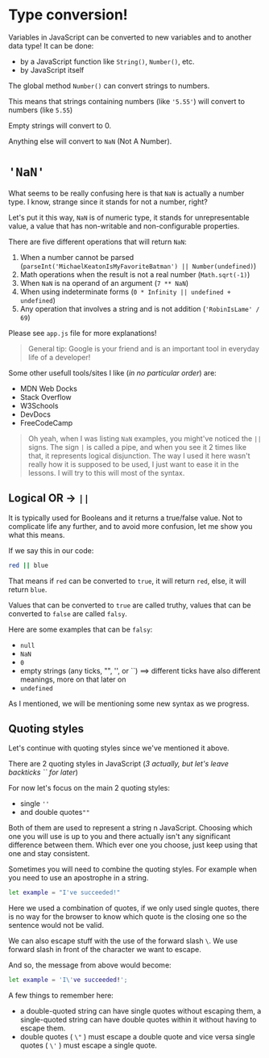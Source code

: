 # Type conversion!

Variables in JavaScript can be converted to new variables and to another data type!
It can be done:

- by a JavaScript function like `String()`, `Number()`, etc.
- by JavaScript itself

The global method `Number()` can convert strings to numbers.

This means that strings containing numbers (like `'5.55'`) will convert to numbers (like `5.55`)

Empty strings will convert to 0.

Anything else will convert to `NaN` (Not A Number).

# `'NaN'`

What seems to be really confusing here is that `NaN` is actually a number type. I know, strange since it stands for not a number, right?

Let's put it this way, `NaN` is of numeric type, it stands for unrepresentable value, a value that has non-writable and non-configurable properties.

There are five different operations that will return `NaN`:

1. When a number cannot be parsed (`parseInt('MichaelKeatonIsMyFavoriteBatman') || Number(undefined)`)
2. Math operations when the result is not a real number (`Math.sqrt(-1)`)
3. When `NaN` is na operand of an argument (`7 ** NaN`)
4. When using indeterminate forms (`0 * Infinity || undefined + undefined`)
5. Any operation that involves a string and is not addition (`'RobinIsLame' / 69`)

Please see `app.js` file for more explanations!

> General tip: Google is your friend and is an important tool in everyday life of a developer!

Some other usefull tools/sites I like (_in no particular order_) are:

- MDN Web Docks
- Stack Overflow
- W3Schools
- DevDocs
- FreeCodeCamp

> Oh yeah, when I was listing `NaN` examples, you might've noticed the `||` signs.
> The sign `|` is called a pipe, and when you see it 2 times like that, it represents logical disjunction. The way I used it here wasn't really how it is supposed to be used, I just want to ease it in the lessons. I will try to this will most of the syntax.

## Logical OR -> `||`

It is typically used for Booleans and it returns a true/false value.
Not to complicate life any further, and to avoid more confusion, let me show you what this means.

If we say this in our code:

```sh
red || blue
```

That means if `red` can be converted to `true`, it will return `red`, else, it will return `blue`.

Values that can be converted to `true` are called truthy, values that can be converted to `false` are called `falsy`.

Here are some examples that can be `falsy`:

- `null`
- `NaN`
- `0`
- empty strings (any ticks, "", '', or ``) ==> different ticks have also different meanings, more on that later on
- `undefined`

As I mentioned, we will be mentioning some new syntax as we progress.

## Quoting styles

Let's continue with quoting styles since we've mentioned it above.

There are 2 quoting styles in JavaScript
(_3 actually, but let's leave backticks `` for later_)

For now let's focus on the main 2 quoting styles:

- single `''`
- and double quotes`""`

Both of them are used to represent a string n JavaScript. Choosing which one you will use is up to you and there actually isn't any significant difference between them. Which ever one you choose, just keep using that one and stay consistent.

Sometimes you will need to combine the quoting styles. For example when you need to use an apostrophe in a string.

```sh
let example = "I've succeeded!"
```

Here we used a combination of quotes, if we only used single quotes, there is no way for the browser to know which quote is the closing one so the sentence would not be valid.

We can also escape stuff with the use of the forward slash `\`. We use forward slash in front of the character we want to escape.

And so, the message from above would become:

```sh
let example = 'I\'ve succeeded!';
```

A few things to remember here:

- a double-quoted string can have single quotes without escaping them, a single-quoted string can have double quotes within it without having to escape them.
- double quotes ( `\"` ) must escape a double quote and vice versa single quotes ( `\'` ) must escape a single quote.
